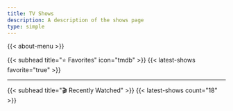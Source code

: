```yaml
---
title: TV Shows
description: A description of the shows page
type: simple
---
```


{{< about-menu >}}

{{< subhead title="⭐️ Favorites" icon="tmdb" >}}
{{< latest-shows favorite="true" >}}

---

{{< subhead title="🎬 Recently Watched" >}}
{{< latest-shows count="18" >}}